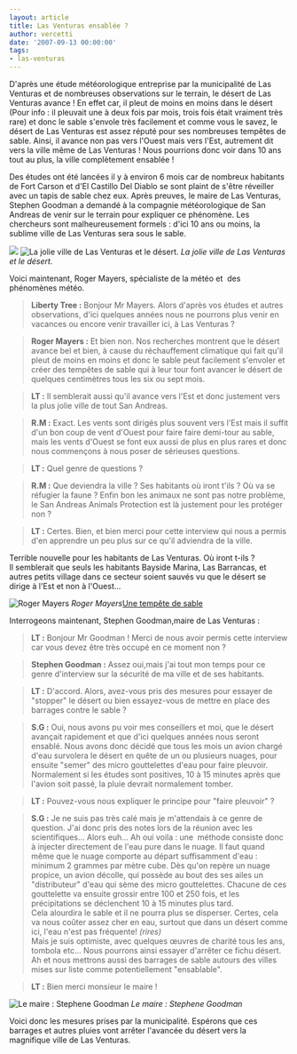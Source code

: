 ```yaml
---
layout: article
title: Las Venturas ensablée ?
author: vercetti
date: '2007-09-13 00:00:00'
tags:
- las-venturas
---
```


D'après une étude météorologique entreprise par la municipalité de Las Venturas et de nombreuses observations sur le terrain, le désert de Las Venturas avance ! En effet car, il pleut de moins en moins dans le désert (Pour info : il pleuvait une à deux fois par mois, trois fois était vraiment très rare) et donc le sable s'envole très facilement et comme vous le savez, le désert de Las Venturas est assez réputé pour ses nombreuses tempêtes de sable. Ainsi, il avance non pas vers l'Ouest mais vers l'Est, autrement dit vers la ville même de Las Venturas ! Nous pourrions donc voir dans 10 ans tout au plus, la ville complètement ensablée !

Des études ont été lancées il y à environ 6 mois car de nombreux habitants de Fort Carson et d'El Castillo Del Diablo se sont plaint de s'être réveiller avec un tapis de sable chez eux. Après preuves, le maire de Las Venturas, Stephen Goodman a demandé à la compagnie météorologique de San Andreas de venir sur le terrain pour expliquer ce phénomène. Les chercheurs sont malheureusement formels : d'ici 10 ans ou moins, la sublime ville de Las Venturas sera sous le sable.

![](/content/images/2005/01/LV.jpg)
![La jolie ville de Las Venturas et le désert.](/content/images/2005/01/Desert.jpg)
_La jolie ville de Las Venturas et le désert._

Voici maintenant, Roger Mayers, spécialiste de la météo et&nbsp; des phénomènes météo.

> **Liberty Tree :** Bonjour Mr Mayers. Alors d'après vos études et autres observations, d'ici quelques années nous ne pourrons plus venir en vacances ou encore venir travailler ici, à Las Venturas ?

> **Roger Mayers :** Et bien non. Nos recherches montrent que le désert avance bel et bien, à cause du réchauffement climatique qui fait qu'il pleut de moins en moins et donc le sable peut facilement s'envoler et créer des tempêtes de sable qui à leur tour font avancer le désert de quelques centimètres tous les six ou sept mois.

> **LT :** Il semblerait aussi qu'il avance vers l'Est et donc justement vers la plus jolie ville de tout San Andreas.

> **R.M :** Exact. Les vents sont dirigés plus souvent vers l'Est mais il suffit d'un bon coup de vent d'Ouest pour faire faire demi-tour au sable, mais les vents d'Ouest se font eux aussi de plus en plus rares et donc nous commençons à nous poser de sérieuses questions.

> **LT :** Quel genre de questions ?

> **R.M :** Que deviendra la ville ? Ses habitants où iront t'ils ? Où va se réfugier la faune ? Enfin bon les animaux ne sont pas notre problème, le San Andreas Animals Protection est là justement pour les protéger non ?

> **LT :** Certes. Bien, et bien merci pour cette interview qui nous a permis d'en apprendre un peu plus sur ce qu'il adviendra de la ville.

Terrible nouvelle pour les habitants de Las Venturas. Où iront t-ils ?  
Il semblerait que seuls les habitants Bayside Marina, Las Barrancas, et autres petits village dans ce secteur soient sauvés vu que le désert se dirige à l'Est et non à l'Ouest...

![Roger Mayers](/content/images/2005/01/RogerM.jpg)
_Roger Mayers_[Une tempête de sable](/content/images/2005/01/TempeteSable.jpg)

Interrogeons maintenant, Stephen Goodman,maire de Las Venturas :

> **LT :** Bonjour Mr Goodman ! Merci de nous avoir permis cette interview car vous devez être très occupé en ce moment non ?

> **Stephen Goodman :** Assez oui,mais j'ai tout mon temps pour ce genre d'interview sur la sécurité de ma ville et de ses habitants.

> **LT :** D'accord. Alors, avez-vous pris des mesures pour essayer de "stopper" le désert ou bien essayez-vous de mettre en place des barrages contre le sable ?

> **S.G :** Oui, nous avons pu voir mes conseillers et moi, que le désert avançait rapidement et que d'ici quelques années nous seront ensablé. Nous avons donc décidé que tous les mois un avion chargé d'eau survolera le désert en quête de un ou plusieurs nuages, pour ensuite "semer" des micro gouttelettes d'eau pour faire pleuvoir. Normalement si les études sont positives, 10 à 15 minutes après que l'avion soit passé, la pluie devrait normalement tomber.

> **LT :** Pouvez-vous nous expliquer le principe pour "faire pleuvoir" ?

> **S.G :** Je ne suis pas très calé mais je m'attendais à ce genre de question. J'ai donc pris des notes lors de la réunion avec les scientifiques... Alors euh... Ah oui voila : une&nbsp; méthode consiste donc à injecter directement de l'eau pure dans le nuage. Il faut quand même que le nuage comporte au départ suffisamment d'eau : minimum 2 grammes par mètre cube. Dès qu'on repère un nuage propice, un avion décolle, qui possède au bout des ses ailes un "distributeur" d'eau qui sème des micro gouttelettes. Chacune de ces gouttelette va ensuite grossir entre 100 et 250 fois, et les précipitations se déclenchent 10 à 15 minutes plus tard.  
> Cela alourdira le sable et il ne pourra plus se disperser. Certes, cela va nous coûter assez cher en eau, surtout que dans un désert comme ici, l'eau n'est pas fréquente! _(rires)_  
> Mais je suis optimiste, avec quelques œuvres de charité tous les ans, tombola etc... Nous pourrons ainsi essayer d'arrêter ce fichu désert. Ah et nous mettrons aussi des barrages de sable autours des villes mises sur liste comme potentiellement "ensablable".

> **LT :** Bien merci monsieur le maire !

![Le maire : Stephene Goodman](/content/images/2005/01/MaireLV.jpg)
_Le maire : Stephene Goodman_

Voici donc les mesures prises par la municipalité. Espérons que ces barrages et autres pluies vont arrêter l'avancée du désert vers la magnifique ville de Las Venturas.